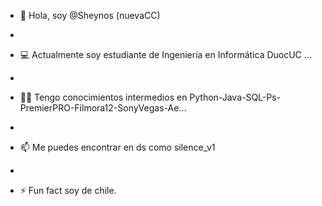 - 👋 Hola, soy @Sheynos (nuevaCC)

- 
- 💻 Actualmente soy estudiante de Ingeniería en Informática DuocUC ...

- 
- 👨‍💻 Tengo conocimientos intermedios en Python-Java-SQL-Ps-PremierPRO-Filmora12-SonyVegas-Ae...

- 
- 📫 Me puedes encontrar en ds como silence_v1

- 
- ⚡ Fun fact soy de chile.

<!---
Sheynos/Sheynos is a ✨ special ✨ repository because its `README.md` (this file) appears on your GitHub profile.
You can click the Preview link to take a look at your changes.
--->
